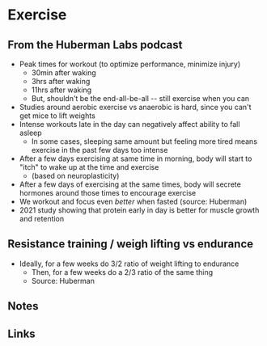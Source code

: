 # Exercise

## From the Huberman Labs podcast

- Peak times for workout (to optimize performance, minimize injury)
  - 30min after waking
  - 3hrs after waking
  - 11hrs after waking
  - But, shouldn't be the end-all-be-all -- still exercise when you can
- Studies around aerobic exercise vs anaerobic is hard, since you can't get mice to lift weights
- Intense workouts late in the day can negatively affect ability to fall asleep
  - In some cases, sleeping same amount but feeling more tired means exercise in the past few days too intense
- After a few days exercising at same time in morning, body will start to "itch" to wake up at the time and exercise
  - (based on neuroplasticity)
- After a few days of exercising at the same times, body will secrete hormones around those times to encourage exercise
- We workout and focus even _better_ when fasted (source: Huberman)
- 2021 study showing that protein early in day is better for muscle growth and retention

## Resistance training / weigh lifting vs endurance

- Ideally, for a few weeks do 3/2 ratio of weight lifting to endurance
  - Then, for a few weeks do a 2/3 ratio of the same thing
  - Source: Huberman

## Notes

## Links
